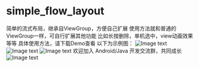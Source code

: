# simple_flow_layout

简单的流式布局，继承自ViewGroup，方便自己扩展
使用方法就和普通的ViewGroup一样，可自行扩展其他功能
比如长按删除，单机选中，view动画效果等等
具体使用方法，请下载Demo查看
以下为示例图：
![Image text](https://github.com/SmartKidsLOL/simple_flow_layout/raw/master/sample11.png)
![Image text](https://github.com/SmartKidsLOL/simple_flow_layout/raw/master/sample12.png)
![Image text](https://github.com/SmartKidsLOL/simple_flow_layout/raw/master/sample13.png)
欢迎加入 Android/Java 开发交流群，共同成长
![Image text](https://github.com/SmartKidsLOL/simple_flow_layout/raw/master/sample14.png)
